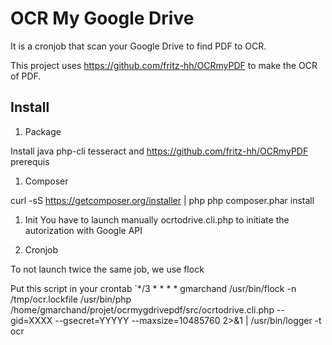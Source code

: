 # OCR My Google Drive

It is a cronjob that scan your Google Drive to find PDF to OCR.

This project uses https://github.com/fritz-hh/OCRmyPDF to make the OCR of PDF.


## Install

1. Package

Install java php-cli tesseract and https://github.com/fritz-hh/OCRmyPDF prerequis

1. Composer

curl -sS https://getcomposer.org/installer | php
php composer.phar install

1. Init
You have to launch manually ocrtodrive.cli.php to initiate the autorization with Google API

2. Cronjob

To not launch twice the same job, we use flock

Put this script in your crontab
`*/3 * * * *	gmarchand	/usr/bin/flock -n /tmp/ocr.lockfile /usr/bin/php /home/gmarchand/projet/ocrmygdrivepdf/src/ocrtodrive.cli.php --gid=XXXX --gsecret=YYYYY --maxsize=10485760 2>&1 | /usr/bin/logger -t ocr
